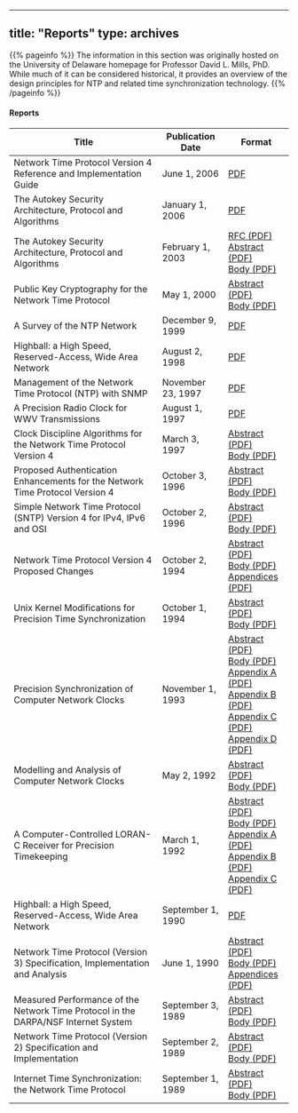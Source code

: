 
---
title: "Reports"
type: archives
---

{{% pageinfo %}}
The information in this section was originally hosted on the University of Delaware homepage for Professor David L. Mills, PhD. While much of it can be considered historical, it provides an overview of the design principles for NTP and related time synchronization technology.
{{% /pageinfo %}}

#### Reports

| Title | Publication Date | Format |
| ----- | ----- | ----- |
| Network Time Protocol Version 4 Reference and Implementation Guide | June 1, 2006 | [PDF](/reflib/reports/ntp4/ntp4.pdf) |
| The Autokey Security Architecture, Protocol and Algorithms | January 1, 2006 | [PDF](/reflib/reports/stime1/stime.pdf) |
| The Autokey Security Architecture, Protocol and Algorithms | February 1, 2003 | [RFC (PDF)](/reflib/reports/stime/stime.pdf)<br> [Abstract (PDF)](/reflib/reports/stime/stimea.pdf)<br> [Body (PDF)](/reflib/reports/stime/stimeb.pdf) |
| Public Key Cryptography for the Network Time Protocol | May 1, 2000 | [Abstract (PDF)](/reflib/reports/pkey/pkeya.pdf)<br> [Body (PDF)](/reflib/reports/pkey/pkeyb.pdf) |
| A Survey of the NTP Network | December 9, 1999 | [PDF](/reflib/reports/ntp-survey99-minar.pdf) |  
| Highball: a High Speed, Reserved-Access, Wide Area Network | August 2, 1998 | [PDF](/reflib/reports/highball.pdf) |
| Management of the Network Time Protocol (NTP) with SNMP | November 23, 1997 | [PDF](/reflib/reports/ntp-mib-tr.pdf) |
| A Precision Radio Clock for WWV Transmissions | August 1, 1997 | [PDF](/reflib/reports/wwv/wwv.pdf) |
| Clock Discipline Algorithms for the Network Time Protocol Version 4 | March 3, 1997 | [Abstract (PDF)](/reflib/reports/allan/securea.pdf)<br> [Body (PDF)](/reflib/reports/allan/secureb.pdf) | 
| Proposed Authentication Enhancements for the Network Time Protocol Version 4 | October 3, 1996 | [Abstract (PDF)](/reflib/reports/secure/securea.pdf)<br> [Body (PDF)](/reflib/reports/secure/secureb.pdf) | 
| Simple Network Time Protocol (SNTP) Version 4 for IPv4, IPv6 and OSI | October 2, 1996 | [Abstract (PDF)](/reflib/reports/sntp4/sntp4a.pdf)<br> [Body (PDF)](/reflib/reports/sntp4/sntp4b.pdf) |
| Network Time Protocol Version 4 Proposed Changes | October 2, 1994 | [Abstract (PDF)](/reflib/reports/acts/actsa.pdf)<br> [Body (PDF)](/reflib/reports/acts/actsb.pdf)<br> [Appendices (PDF)](/reflib/reports/acts/actsc.pdf) | 
| Unix Kernel Modifications for Precision Time Synchronization | October 1, 1994 | [Abstract (PDF)](/reflib/reports/kern/kerna.pdf)<br> [Body (PDF)](/reflib/reports/kern/kernb.pdf) | 
| Precision Synchronization of Computer Network Clocks | November 1, 1993 | [Abstract (PDF)](/reflib/reports/fine/finea.pdf)<br> [Body (PDF)](/reflib/reports/fine/fineb.pdf)<br> [Appendix A (PDF)](/reflib/reports/fine/finec.pdf)<br> [Appendix B (PDF)](/reflib/reports/fine/fined.pdf)<br> [Appendix C (PDF)](/reflib/reports/fine/finee.pdf)<br> [Appendix D (PDF)](/reflib/reports/fine/finef.pdf) |
| Modelling and Analysis of Computer Network Clocks | May 2, 1992 | [Abstract (PDF)](/reflib/reports/time/timea.pdf)<br> [Body (PDF)](/reflib/reports/time/timeb.pdf) |
| A Computer-Controlled LORAN-C Receiver for Precision Timekeeping | March 1, 1992 | [Abstract (PDF)](/reflib/reports/loran/lorana.pdf)<br> [Body (PDF)](/reflib/reports/loran/loranb.pdf)<br> [Appendix A (PDF)](/reflib/reports/loran/loranc.pdf)<br> [Appendix B (PDF)](/reflib/reports/loran/lorand.pdf)<br> [Appendix C (PDF)](/reflib/reports/loran/lorane.pdf) |
| Highball: a High Speed, Reserved-Access, Wide Area Network | September 1, 1990 | [PDF](/reflib/reports/highball/hsh.pdf) |
| Network Time Protocol (Version 3) Specification, Implementation and Analysis | June 1, 1990 | [Abstract (PDF)](/reflib/reports/ntpv3/ntpv3a.pdf)<br> [Body (PDF)](/reflib/reports/ntpv3/ntpv3b.pdf)<br> [Appendices (PDF)](/reflib/reports/ntpv3/ntpv3c.pdf) | 
| Measured Performance of the Network Time Protocol in the DARPA/NSF Internet System | September 3, 1989 | [Abstract (PDF)](/reflib/reports/glory/glorya.pdf)<br> [Body (PDF)](/reflib/reports/glory/gloryb.pdf) |
| Network Time Protocol (Version 2) Specification and Implementation | September 2, 1989 | [Abstract (PDF)](/reflib/reports/ntpv2/ntpv2a.pdf)<br> [Body (PDF)](/reflib/reports/ntpv2/ntpv2b.pdf) |
| Internet Time Synchronization: the Network Time Protocol | September 1, 1989 | [Abstract (PDF)](/reflib/reports/nts/ntsa.pdf)<br> [Body (PDF)](/reflib/reports/nts/ntsb.pdf) |

